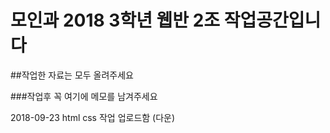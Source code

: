 # 모인과 2018 3학년 웹반 2조 작업공간입니다

##작업한 자료는 모두 올려주세요

###작업후 꼭 여기에 메모를 남겨주세요

2018-09-23 html css 작업 업로드함 (다운)
